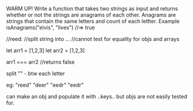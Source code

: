 WARM UP! Write a function that takes two strings as input and returns whether or not the strings are anagrams of each other. Anagrams are strings that contain the same letters and count of each lettter. Example isAnagrams("elvis", "lives") //=> true



//reed:
//split string into ...
//cannot test for equality for objs and arrays

let arr1 = [1,2,3]
let arr2 = [1,2,3]

arr1 === arr2
//returns false


split "" - btw each letter

eg:
"reed"  "deer"
"eedr"  "eedr"

can make an obj and populate it with ..keys.. but objs are not easily tested for.
